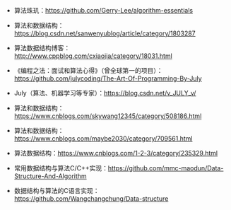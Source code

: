 - 算法珠玑：https://github.com/Gerry-Lee/algorithm-essentials

- 算法和数据结构：https://blog.csdn.net/sanwenyublog/article/category/1803287

- 算法数据结构博客：http://www.cppblog.com/cxiaojia/category/18031.html

- 《编程之法：面试和算法心得》（曾全球第一的项目）：https://github.com/julycoding/The-Art-Of-Programming-By-July

- July（算法、机器学习等专家）：https://blog.csdn.net/v_JULY_v/

- 算法和数据结构：https://www.cnblogs.com/skywang12345/category/508186.html

- 算法和数据结构：https://www.cnblogs.com/maybe2030/category/709561.html

- 算法数据结构：https://www.cnblogs.com/1-2-3/category/235329.html

- 常用数据结构与算法C/C++实现：https://github.com/mmc-maodun/Data-Structure-And-Algorithm

- 数据结构与算法的C语言实现：https://github.com/Wangchangchung/Data-structure